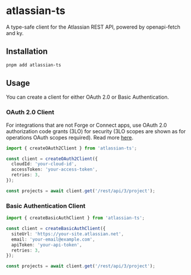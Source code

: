 # atlassian-ts

A type-safe client for the Atlassian REST API, powered by openapi-fetch and ky.

## Installation

```bash
pnpm add atlassian-ts
```

## Usage

You can create a client for either OAuth 2.0 or Basic Authentication.

### OAuth 2.0 Client

For integrations that are not Forge or Connect apps, use OAuth 2.0 authorization code grants (3LO) for security (3LO scopes are shown as for operations OAuth scopes required). Read more [here](https://developer.atlassian.com/cloud/jira/platform/oauth-2-3lo-apps/).

```ts
import { createOAuth2Client } from 'atlassian-ts';

const client = createOAuth2Client({
  cloudId: 'your-cloud-id',
  accessToken: 'your-access-token',
  retries: 3,
});

const projects = await client.get('/rest/api/3/project');
```

### Basic Authentication Client

```ts
import { createBasicAuthClient } from 'atlassian-ts';

const client = createBasicAuthClient({
  siteUrl: 'https://your-site.atlassian.net',
  email: 'your-email@example.com',
  apiToken: 'your-api-token',
  retries: 3,
});

const projects = await client.get('/rest/api/3/project');
```